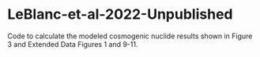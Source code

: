# LeBlanc-et-al-2022-Unpublished

Code to calculate the modeled cosmogenic nuclide results shown in Figure 3 and Extended Data Figures 1 and 9-11.
